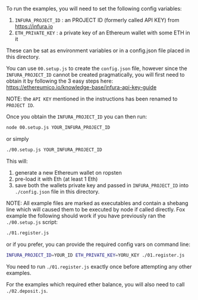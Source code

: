 To run the examples, you will need to set the following config variables:
1. `INFURA_PROJECT_ID` : an PROJECT ID (formerly called API KEY) from https://infura.io
2. `ETH_PRIVATE_KEY` : a private key of an Ethereum wallet with some ETH in it

These can be sat as environment variables or in a config.json file placed in
this directory.

You can use `00.setup.js` to create the `config.json` file, however since
the `INFURA_PROJECT_ID` cannot be created pragmatically, you will first need to
obtain it by following the 3 easy steps here: https://ethereumico.io/knowledge-base/infura-api-key-guide

NOTE: the `API KEY` mentioned in the instructions has been renamed to `PROJECT ID`.

Once you obtain the `INFURA_PROJECT_ID` you can then run:

```sh
node 00.setup.js YOUR_INFURA_PROJECT_ID
```

or simply

```sh
./00.setup.js YOUR_INFURA_PROJECT_ID
```

This will:
1. generate a new Ethereum wallet on ropsten
2. pre-load it with Eth (at least 1 Eth)
3. save both the wallets private key and passed in `INFURA_PROJECT_ID` into
   `./config.json` file in this directory.

NOTE:
All example files are marked as executables and contain a shebang line which
will caused them to be executed by node if called directly. Fox example the
following should work if you have previously ran the `./00.setup.js` script:

```sh
./01.register.js
```

or if you prefer, you can provide the required config vars on command line:

```sh
INFURA_PROJECT_ID=YOUR_ID ETH_PRIVATE_KEY=YORU_KEY ./01.register.js
```

You need to run `./01.register.js` exactly once before attempting any other
examples.

For the examples which required ether balance, you  will also need to call
`./02.deposit.js`.